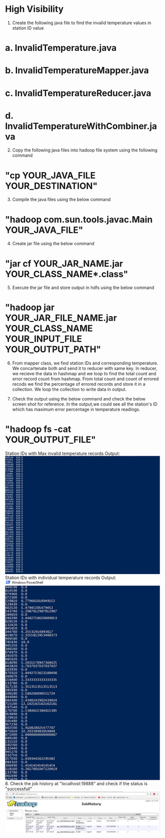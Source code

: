 # High Visibility

1. Create the following java file to find the invalid temperature values in station ID value
 #   a. InvalidTemperature.java
 #   b. InvalidTemperatureMapper.java
 #   c. InvalidTemperatureReducer.java
 #   d. InvalidTemperatureWithCombiner.java

2. Copy the following java files into hadoop file system using the following command
 #   "cp YOUR_JAVA_FILE YOUR_DESTINATION"

3. Compile the java files using the below command
#    "hadoop com.sun.tools.javac.Main YOUR_JAVA_FILE"

4. Create jar file using the below command
#     "jar cf YOUR_JAR_NAME.jar YOUR_CLASS_NAME*.class"

5. Execute the jar file and store output in hdfs using the below command
#     "hadoop jar YOUR_JAR_FILE_NAME.jar YOUR_CLASS_NAME YOUR_INPUT_FILE YOUR_OUTPUT_PATH"

6. From mapper class, we find station IDs and corresponding temperature. We concartenate both and send it to reducer with same key.
In reducer, we recieve the data in hashmap and we loop to find the total count and error record count from hashmap.
From total count and count of errored recods we find the percentage of errored records and store it in a collection.
We loop the collection to write data in output.

7. Check the output using the below command and check the below screen shot for reference.
In the output,we could see all the station's ID which has maximum error percentage in temperature readings.
#     "hadoop fs -cat YOUR_OUTPUT_FILE"
Station IDs with Max invalid temperature records Output:
![](images/invalid.PNG)
Station IDs with individual temperature records Output:
![](images/invalid_percentage.PNG)
8. Check the job history at "localhost:19888" and check if the status is "successfull"
![](images/JOB_HISTORY_INVALIDTEMP.PNG)
